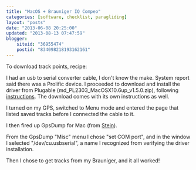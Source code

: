 ```yaml
---
title: "MacOS + Brauniger IQ Compeo"
categories: [software, checklist, paragliding]
layout: "posts"
date: "2013-06-08 20:25:00"
updated: "2013-08-13 07:47:59"
blogger:
    siteid: "36955474"
    postid: "834098218193162161"
---
```


To download track points, recipe:

I had an usb to serial converter cable, I don't know the make. System report said there was a Prolific device. I proceeded to download and install the driver from Plugable&nbsp;(md_PL2303_MacOSX10.6up_v1.5.0.zip), following <a href="http://plugable.com/2011/07/12/installing-a-usb-serial-adapter-on-mac-os-x">instructions</a>. The download comes with its own instructions as well.

I turned on my GPS, switched to Menu mode and entered the page that listed saved tracks before I connected the cable to it.

I then fired up GpsDump for Mac (from <a href="http://www.gethome.no/stein.sorensen/">Stein</a>).

From the&nbsp;GpsDump&nbsp;"Misc" menu I chose "set COM port", and in the window I selected "/dev/cu.usbserial", a name I recognized from verifying the driver installation.

Then I chose to get tracks from my Brauniger, and it all worked!
